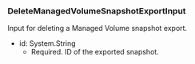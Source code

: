 ### DeleteManagedVolumeSnapshotExportInput
Input for deleting a Managed Volume snapshot export.

- id: System.String
  - Required. ID of the exported snapshot.
